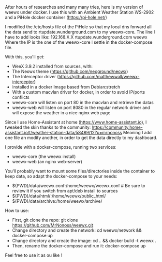 After hours of researches and many many tries, here is my version of weewx under docker.
I use this with an Ambient Weather Station WS-2902 and a PiHole docker container (https://pi-hole.net/)

I modified the /etc/hosts file of the PiHole so that my local dns forward all the data send to rtupdate.wunderground.com to my weewx-core. The line I have to add looks like: 192.168.X.X	rtupdate.wunderground.com weewx
Where the IP is the one of the weewx-core I settle in the docker-compose file.

With this, you'll get:
- WeeX 3.9.2 installed from sources, with:
- The Neowx theme (https://github.com/neoground/neowx)
- The Interceptor driver (https://github.com/matthewwall/weewx-interceptor)
- Installed in a docker Image based from Debian:stretch
- With a custom macvlan driver for docker, in order to avoid IP/ports conflicts
- weewx-core will listen on port 80 in the macvlan and retrieve the datas
- weewx-web will listen on port 8080 in the regular network driver and will expose the weather in a nice nginx web page

Since I use Home-Assistant at home (https://www.home-assistant.io), I tweaked the skin thanks to the community:
https://community.home-assistant.io/t/weather-station-data/58489/12?u=mrnonoss
Meaning I add one file an modify another, in order to get the data directly to my dashboard.

I provide with a docker-compose, running two services:
- weewx-core (the weewx install)
- weewx-web (an nginx web-server)

You'll probably want to mount some files/directories inside the container to keep data, so adapt the docker-compose to your needs:
- ${PWD}/data/weewx.conf:/home/weewx/weewx.conf # Be sure to review it if you switch from apt/deb install to sources
- ${PWD}/data/html/:/home/weewx/public_html/
- ${PWD}/data/archive:/home/weewx/archive/

How to use:
- First, git clone the repo:
git clone https://github.com/MrNonoss/weewx.git
- Change directory and create the network:
cd weewx/network && docker-compose up
- Change directory and create the image:
cd .. && docker build -t weewx .
- Then, rename the docker-compose and run it:
docker-compose up

Feel free to use it as ou like !
